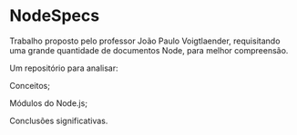 # NodeSpecs
Trabalho proposto pelo professor João Paulo Voigtlaender, requisitando uma grande quantidade de documentos Node, para melhor compreensão.

Um repositório para analisar:

Conceitos;

Módulos do Node.js;

Conclusões significativas.

